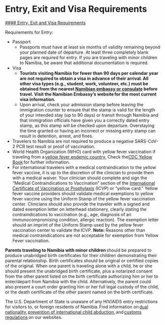 # Entry, Exit and Visa Requirements

[#### Entry, Exit and Visa Requirements](javascript:void(0); "Entry, Exit and Visa Requirements")

Requirements for Entry:

* Passport
  + Passports must have at least six months of validity remaining beyond your planned date of departure. At least three completely blank pages are required for entry. If you are traveling with minor children to Namibia, be aware that additional documentation is required.
* Visa
  + **Tourists visiting Namibia for fewer than 90 days per calendar year are not required to obtain a visa in advance of their arrival. All other visa types (e.g., student, work, volunteer, etc.) must be obtained from the nearest [Namibian embassy or consulate](https://namibiaembassyusa.org/foreign-nationals/) before travel. Visit the Namibian Embassy’s website for the most current visa information.**
  + Upon arrival, check your admission stamp before leaving the immigration counter to ensure that the stamp is valid for the length of your intended stay (up to 90 days) or transit through Namibia and that immigration officials have given you a correctly dated entry stamp, as this stamp will be checked upon departure. Overstaying the time granted or having an incorrect or missing entry stamp can result in detention, arrest, and fines.
* Travelers to Namibia are not required to produce a negative SARS-CoV-2 PCR test result or proof of vaccination.
* World Health Organization (WHO) card with yellow fever vaccination if traveling from a [yellow fever endemic country.](https://www.cdc.gov/yellowfever/maps/africa.html) Check the[CDC Yellow Book](https://travel.state.gov/content/travel/en/international-travel/International-Travel-Country-Information-Pages/Namibia.html#ExternalPopup) for further information.
* For international travelers with a medical contraindication to the yellow fever vaccine, it is up to the discretion of the clinician to provide them with a medical waiver. Your clinician should complete and sign the “Medical Contraindications to Vaccination” section of the [International Certificate of Vaccination or Prophylaxis](https://wwwnc.cdc.gov/travel/page/icvp) (ICVP) or “yellow card.” Yellow fever vaccine providers should validate medical exemptions to yellow fever vaccine using the Uniform Stamp of the yellow fever vaccination center. Clinicians should also provide the traveler with a signed and dated exemption letter on letterhead stationery, clearly stating the contraindications to vaccination (e.g., age, diagnosis of an immunocompromising condition, allergic reaction). The exemption letter should an imprint of the Uniform Stamp used by the yellow fever vaccination center to validate the ICVP. **Note:** Reasons other than medical contraindications are not acceptable for exemption from Yellow Fever vaccination.

**Parents traveling to Namibia with minor children** should be prepared to produce unabridged birth certificates for their children demonstrating their parental relationship. Birth certificates should be original or certified copies of the original. When one parent is traveling alone with a child, he or she should present the unabridged birth certificate, plus a notarized consent from the other parent listed on the birth certificate authorizing him or her to enter/depart from Namibia with the child. Alternatively, the parent could also present a court order granting him or her full legal custody of the child, or the death certificate of the other parent named on the birth certificate.

The U.S. Department of State is unaware of any HIV/AIDS entry restrictions for visitors to, or foreign residents of Namibia. Find information on [dual nationality](https://travel.state.gov/content/travel/en/international-travel/before-you-go/travelers-with-special-considerations/Dual-Nationality-Travelers.html), [prevention of international child abduction](https://travel.state.gov/content/travel/en/International-Parental-Child-Abduction.html), and [customs regulations](https://travel.state.gov/content/travel/en/international-travel/before-you-go/customs-and-import.html) on our websites.